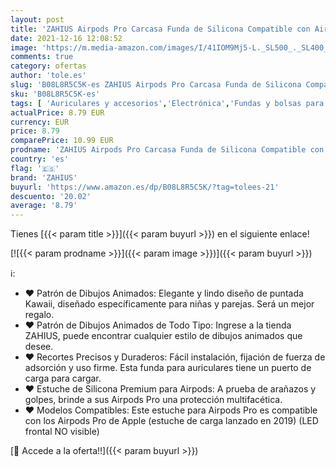 ```yaml
---
layout: post
title: 'ZAHIUS Airpods Pro Carcasa Funda de Silicona Compatible con Airpods de Apple Pro[Patrón de Dibujos Animados 3D DSN]  Big Ear Angel '
date: 2021-12-16 12:08:52
image: 'https://m.media-amazon.com/images/I/41IOM9Mj5-L._SL500_._SL400_.jpg'
comments: true
category: ofertas
author: 'tole.es'
slug: 'B08L8R5C5K-es ZAHIUS Airpods Pro Carcasa Funda de Silicona Compatible...'
sku: 'B08L8R5C5K-es'
tags: [ 'Auriculares y accesorios','Electrónica','Fundas y bolsas para auriculares','apple','zahius', ]
actualPrice: 8.79 EUR
currency: EUR
price: 8.79
comparePrice: 10.99 EUR
prodname: 'ZAHIUS Airpods Pro Carcasa Funda de Silicona Compatible con Airpods de Apple Pro[Patrón de Dibujos Animados 3D DSN]  Big Ear Angel '
country: 'es'
flag: '🇪🇸'
brand: 'ZAHIUS'
buyurl: 'https://www.amazon.es/dp/B08L8R5C5K/?tag=tolees-21'
descuento: '20.02'
average: '8.79'
---
```


Tienes [{{< param title >}}]({{< param buyurl >}}) en el siguiente enlace!

[![{{< param prodname >}}]({{< param image >}})]({{< param buyurl >}})

ℹ️:

- ❤ Patrón de Dibujos Animados: Elegante y lindo diseño de puntada Kawaii, diseñado específicamente para niñas y parejas. Será un mejor regalo.
- ❤ Patrón de Dibujos Animados de Todo Tipo: Ingrese a la tienda ZAHIUS, puede encontrar cualquier estilo de dibujos animados que desee.
- ❤ Recortes Precisos y Duraderos: Fácil instalación, fijación de fuerza de adsorción y uso firme. Esta funda para auriculares tiene un puerto de carga para cargar.
- ❤ Estuche de Silicona Premium para Airpods: A prueba de arañazos y golpes, brinde a sus Airpods Pro una protección multifacética.
- ❤ Modelos Compatibles: Este estuche para Airpods Pro es compatible con los Airpods Pro de Apple (estuche de carga lanzado en 2019) (LED frontal NO visible)

[🛒 Accede a la oferta!!]({{< param buyurl >}})
